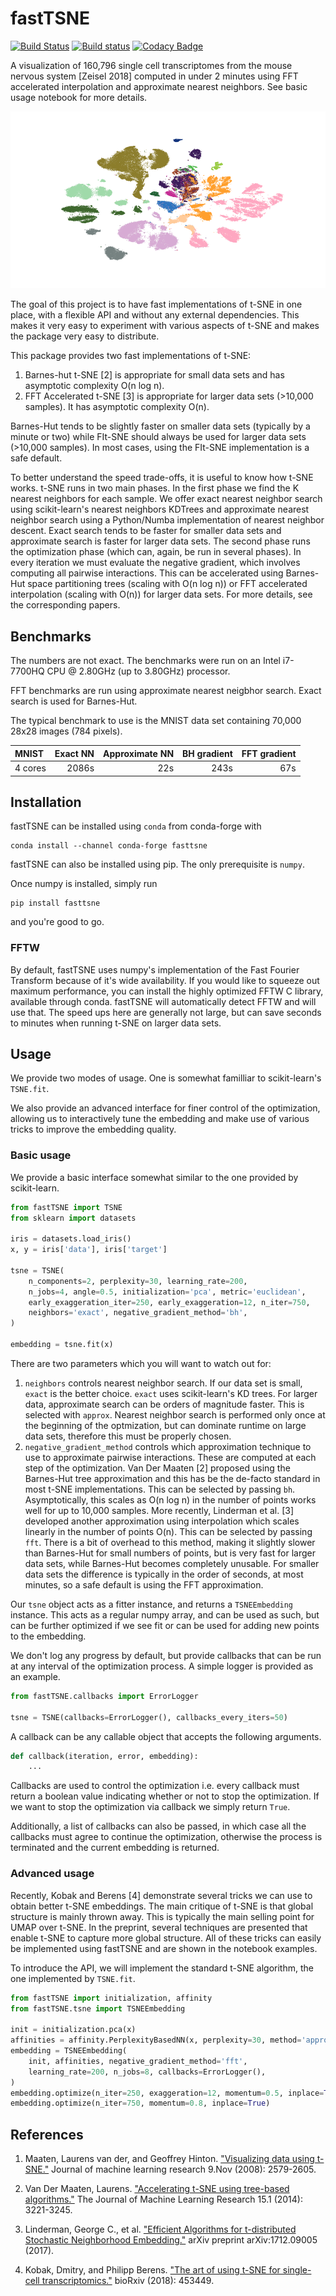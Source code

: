 # fastTSNE

[![Build Status](https://travis-ci.com/pavlin-policar/fastTSNE.svg?branch=master)](https://travis-ci.com/pavlin-policar/fastTSNE)
[![Build status](https://ci.appveyor.com/api/projects/status/2s1cbbsk8dltte3y?svg=true)](https://ci.appveyor.com/project/pavlin-policar/fasttsne)
[![Codacy Badge](https://api.codacy.com/project/badge/Grade/ef67c21a74924b548acae5a514bc443d)](https://app.codacy.com/app/pavlin-policar/fastTSNE?utm_source=github.com&utm_medium=referral&utm_content=pavlin-policar/fastTSNE&utm_campaign=Badge_Grade_Dashboard)

A visualization of 160,796 single cell transcriptomes from the mouse nervous system [Zeisel 2018] computed in under 2 minutes using FFT accelerated interpolation and approximate nearest neighbors. See basic usage notebook for more details.

![Zeisel 2018 mouse nervous system t-SNE embedding](docs/source/images/zeisel_2018.png)

The goal of this project is to have fast implementations of t-SNE in one place, with a flexible API and without any external dependencies. This makes it very easy to experiment with various aspects of t-SNE and makes the package very easy to distribute.

This package provides two fast implementations of t-SNE:
1. Barnes-hut t-SNE [2] is appropriate for small data sets and has asymptotic complexity O(n log n).
2. FFT Accelerated t-SNE [3] is appropriate for larger data sets (>10,000 samples). It has asymptotic complexity O(n).

Barnes-Hut tends to be slightly faster on smaller data sets (typically by a minute or two) while FIt-SNE should always be used for larger data sets (>10,000 samples). In most cases, using the FIt-SNE implementation is a safe default.

To better understand the speed trade-offs, it is useful to know how t-SNE works. t-SNE runs in two main phases. In the first phase we find the K nearest neighbors for each sample. We offer exact nearest neighbor search using scikit-learn's nearest neighbors KDTrees and approximate nearest neighbor search using a Python/Numba implementation of nearest neighbor descent. Exact search tends to be faster for smaller data sets and approximate search is faster for larger data sets.
The second phase runs the optimization phase (which can, again, be run in several phases). In every iteration we must evaluate the negative gradient, which involves computing all pairwise interactions. This can be accelerated using Barnes-Hut space partitioning trees (scaling with O(n log n)) or FFT accelerated interpolation (scaling with O(n)) for larger data sets. For more details, see the corresponding papers.

## Benchmarks
The numbers are not exact. The benchmarks were run on an Intel i7-7700HQ CPU @ 2.80GHz (up to 3.80GHz) processor.

FFT benchmarks are run using approximate nearest neigbhor search. Exact search is used for Barnes-Hut.

The typical benchmark to use is the MNIST data set containing 70,000 28x28 images (784 pixels).

| MNIST | Exact NN | Approximate NN | BH gradient | FFT gradient |
|:---|---:|---:|---:|---:|
| 4 cores | 2086s | 22s | 243s | 67s |

## Installation

fastTSNE can be installed using `conda` from conda-forge with

```
conda install --channel conda-forge fasttsne
```

fastTSNE can also be installed using pip. The only prerequisite is `numpy`.

Once numpy is installed, simply run
```
pip install fasttsne
```
and you're good to go.

### FFTW
By default, fastTSNE uses numpy's implementation of the Fast Fourier Transform because of it's wide availability. If you would like to squeeze out maximum performance, you can install the highly optimized FFTW C library, available through conda. fastTSNE will automatically detect FFTW and will use that. The speed ups here are generally not large, but can save seconds to minutes when running t-SNE on larger data sets.
 
## Usage
We provide two modes of usage. One is somewhat familliar to scikit-learn's `TSNE.fit`.

We also provide an advanced interface for finer control of the optimization, allowing us to interactively tune the embedding and make use of various tricks to improve the embedding quality.

### Basic usage

We provide a basic interface somewhat similar to the one provided by scikit-learn.

```python
from fastTSNE import TSNE
from sklearn import datasets

iris = datasets.load_iris()
x, y = iris['data'], iris['target']

tsne = TSNE(
    n_components=2, perplexity=30, learning_rate=200,
    n_jobs=4, angle=0.5, initialization='pca', metric='euclidean',
    early_exaggeration_iter=250, early_exaggeration=12, n_iter=750,
    neighbors='exact', negative_gradient_method='bh',
)

embedding = tsne.fit(x)
```

There are two parameters which you will want to watch out for:
1. `neighbors` controls nearest neighbor search. If our data set is small, `exact` is the better choice. `exact` uses scikit-learn's KD trees. For larger data, approximate search can be orders of magnitude faster. This is selected with `approx`. Nearest neighbor search is performed only once at the beginning of the optmization, but can dominate runtime on large data sets, therefore this must be properly chosen.
2. `negative_gradient_method` controls which approximation technique to use to approximate pairwise interactions. These are computed at each step of the optimization. Van Der Maaten [2] proposed using the Barnes-Hut tree approximation and this has be the de-facto standard in most t-SNE implementations. This can be selected by passing `bh`. Asymptotically, this scales as O(n log n) in the number of points works well for up to 10,000 samples. More recently, Linderman et al. [3] developed another approximation using interpolation which scales linearly in the number of points O(n). This can be selected by passing `fft`. There is a bit of overhead to this method, making it slightly slower than Barnes-Hut for small numbers of points, but is very fast for larger data sets, while Barnes-Hut becomes completely unusable. For smaller data sets the difference is typically in the order of seconds, at most minutes, so a safe default is using the FFT approximation.

Our `tsne` object acts as a fitter instance, and returns a `TSNEEmbedding` instance. This acts as a regular numpy array, and can be used as such, but can be further optimized if we see fit or can be used for adding new points to the embedding.

We don't log any progress by default, but provide callbacks that can be run at any interval of the optimization process. A simple logger is provided as an example.

```python
from fastTSNE.callbacks import ErrorLogger

tsne = TSNE(callbacks=ErrorLogger(), callbacks_every_iters=50)
```

A callback can be any callable object that accepts the following arguments.
```python
def callback(iteration, error, embedding):
    ...
```

Callbacks are used to control the optimization i.e. every callback must return a boolean value indicating whether or not to stop the optimization. If we want to stop the optimization via callback we simply return `True`.

Additionally, a list of callbacks can also be passed, in which case all the callbacks must agree to continue the optimization, otherwise the process is terminated and the current embedding is returned.

### Advanced usage

Recently, Kobak and Berens [4] demonstrate several tricks we can use to obtain better t-SNE embeddings. The main critique of t-SNE is that global structure is mainly thrown away. This is typically the main selling point for UMAP over t-SNE. In the preprint, several techniques are presented that enable t-SNE to capture more global structure. All of these tricks can easily be implemented using fastTSNE and are shown in the notebook examples.

To introduce the API, we will implement the standard t-SNE algorithm, the one implemented by `TSNE.fit`. 

```python
from fastTSNE import initialization, affinity
from fastTSNE.tsne import TSNEEmbedding

init = initialization.pca(x)
affinities = affinity.PerplexityBasedNN(x, perplexity=30, method='approx', n_jobs=8)
embedding = TSNEEmbedding(
    init, affinities, negative_gradient_method='fft',
    learning_rate=200, n_jobs=8, callbacks=ErrorLogger(),
)
embedding.optimize(n_iter=250, exaggeration=12, momentum=0.5, inplace=True)
embedding.optimize(n_iter=750, momentum=0.8, inplace=True)
```


## References

1. Maaten, Laurens van der, and Geoffrey Hinton. ["Visualizing data using t-SNE."](http://www.jmlr.org/papers/volume9/vandermaaten08a/vandermaaten08a.pdf) Journal of machine learning research 9.Nov (2008): 2579-2605.

2. Van Der Maaten, Laurens. ["Accelerating t-SNE using tree-based algorithms."](http://www.jmlr.org/papers/volume15/vandermaaten14a/vandermaaten14a.pdf) The Journal of Machine Learning Research 15.1 (2014): 3221-3245.

3. Linderman, George C., et al. ["Efficient Algorithms for t-distributed Stochastic Neighborhood Embedding."](https://arxiv.org/pdf/1712.09005.pdf) arXiv preprint arXiv:1712.09005 (2017).

4. Kobak, Dmitry, and Philipp Berens. ["The art of using t-SNE for single-cell transcriptomics."](https://www.biorxiv.org/content/early/2018/10/25/453449) bioRxiv (2018): 453449.
